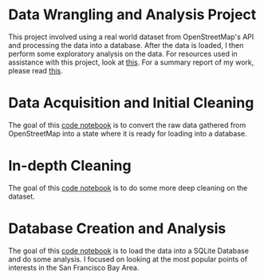 # Data Wrangling and Analysis Project
This project involved using a real world dataset from OpenStreetMap's API and processing the data into a database. After the data is loaded, I then perform some exploratory analysis on the data. For resources used in assistance with this project, look at [this](DataWrangling/sources.txt). For a summary report of my work, please read [this](DataWrangling/DataWrangling_Report.pdf).

# Data Acquisition and Initial Cleaning
The goal of this [code notebook](DataWrangling/DataAuditing.ipynb) is to convert the raw data gathered from OpenStreetMap into a state where it is ready for loading into a database. 

# In-depth Cleaning
The goal of this [code notebook](DataWrangling/DataCleaning.ipynb) is to do some more deep cleaning on the dataset.

# Database Creation and Analysis
The goal of this [code notebook](DataWrangling/database.ipynb) is to load the data into a SQLite Database and do some analysis. I focused on looking at the most popular points of interests in the San Francisco Bay Area. 

